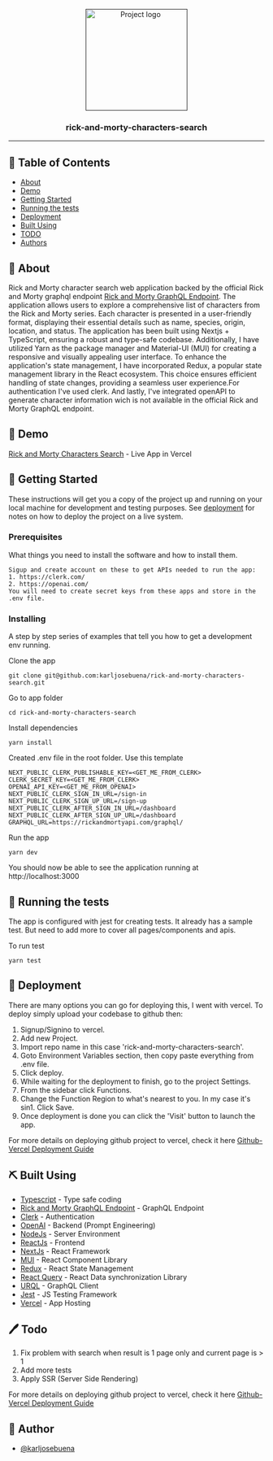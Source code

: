 <p align="center">
  <a href="" rel="noopener">
 <img width=200px height=200px src="https://i.imgur.com/6wj0hh6.jpg" alt="Project logo"></a>
</p>

<h3 align="center">rick-and-morty-characters-search</h3>

---

## 📝 Table of Contents

- [About](#about)
- [Demo](#demo)
- [Getting Started](#getting_started)
- [Running the tests](#tests)
- [Deployment](#deployment)
- [Built Using](#built_using)
- [TODO](#todo)
- [Authors](#authors)

## 🧐 About <a name = "about"></a>

Rick and Morty character search web application backed by the official Rick and Morty graphql endpoint [Rick and Morty GraphQL Endpoint](https://rickandmortyapi.com/graphql). The application allows users to explore a comprehensive list of characters from the Rick and Morty series. Each character is presented in a user-friendly format, displaying their essential details such as name, species, origin, location, and status. The application has been built using Nextjs + TypeScript, ensuring a robust and type-safe codebase. Additionally, I have utilized Yarn as the package manager and Material-UI (MUI) for creating a responsive and visually appealing user interface. To enhance the application's state management, I have incorporated Redux, a popular state management library in the React ecosystem. This choice ensures efficient handling of state changes, providing a seamless user experience.For authentication I've used clerk. And lastly, I've integrated openAPI to generate character information wich is not available in the official Rick and Morty GraphQL endpoint.

## 🌟 Demo <a name = "demo"></a>

[Rick and Morty Characters Search](https://rick-and-morty-characters-search.vercel.app/) - Live App in Vercel

## 🏁 Getting Started <a name = "getting_started"></a>

These instructions will get you a copy of the project up and running on your local machine for development and testing purposes. See [deployment](#deployment) for notes on how to deploy the project on a live system.

### Prerequisites

What things you need to install the software and how to install them.

```
Sigup and create account on these to get APIs needed to run the app:
1. https://clerk.com/
2. https://openai.com/
You will need to create secret keys from these apps and store in the .env file.
```

### Installing

A step by step series of examples that tell you how to get a development env running.

Clone the app

```
git clone git@github.com:karljosebuena/rick-and-morty-characters-search.git
```

Go to app folder

```
cd rick-and-morty-characters-search
```

Install dependencies

```
yarn install
```

Created .env file in the root folder. Use this template

```
NEXT_PUBLIC_CLERK_PUBLISHABLE_KEY=<GET_ME_FROM_CLERK>
CLERK_SECRET_KEY=<GET_ME_FROM_CLERK>
OPENAI_API_KEY=<GET_ME_FROM_OPENAI>
NEXT_PUBLIC_CLERK_SIGN_IN_URL=/sign-in
NEXT_PUBLIC_CLERK_SIGN_UP_URL=/sign-up
NEXT_PUBLIC_CLERK_AFTER_SIGN_IN_URL=/dashboard
NEXT_PUBLIC_CLERK_AFTER_SIGN_UP_URL=/dashboard
GRAPHQL_URL=https://rickandmortyapi.com/graphql/
```

Run the app

```
yarn dev
```

You should now be able to see the application running at http://localhost:3000

## 🔧 Running the tests <a name = "tests"></a>

The app is configured with jest for creating tests. It already has a sample test. But need to add more to cover all pages/components and apis.

To run test

```
yarn test
```

## 🚀 Deployment <a name = "deployment"></a>

There are many options you can go for deploying this, I went with vercel.
To deploy simply upload your codebase to github then:

1. Signup/Signino to vercel.
2. Add new Project.
3. Import repo name in this case 'rick-and-morty-characters-search'.
4. Goto Environment Variables section, then copy paste everything from .env file.
5. Click deploy.
6. While waiting for the deployment to finish, go to the project Settings.
7. From the sidebar click Functions.
8. Change the Function Region to what's nearest to you. In my case it's sin1. Click Save.
9. Once deployment is done you can click the 'Visit' button to launch the app.

For more details on deploying github project to vercel, check it here [Github-Vercel Deployment Guide](https://vercel.com/docs/deployments/git#deploying-a-git-repository)

## ⛏️ Built Using <a name = "built_using"></a>

- [Typescript](https://www.typescriptlang.org/) - Type safe coding
- [Rick and Morty GraphQL Endpoint](https://rickandmortyapi.com/graphql) - GraphQL Endpoint
- [Clerk](https://clerk.com/) - Authentication
- [OpenAI](https://openai.com/) - Backend (Prompt Engineering)
- [NodeJs](https://nodejs.org/en/) - Server Environment
- [ReactJs](https://react.dev/) - Frontend
- [NextJs](https://nextjs.org//) - React Framework
- [MUI](https://mui.com/) - React Component Library
- [Redux](https://react-redux.js.org/) - React State Management
- [React Query](https://tanstack.com/query/v4/docs/react/overview) - React Data synchronization Library
- [URQL](https://formidable.com/open-source/urql/docs/basics/react-preact/) - GraphQL Client
- [Jest](https://jestjs.io/) - JS Testing Framework
- [Vercel](https://vercel.com/) - App Hosting

## 🖊️ Todo <a name = "todo"></a>

1. Fix problem with search when result is 1 page only and current page is > 1
2. Add more tests
3. Apply SSR (Server Side Rendering)

For more details on deploying github project to vercel, check it here [Github-Vercel Deployment Guide](https://vercel.com/docs/deployments/git#deploying-a-git-repository)

## 👨 Author <a name = "authors"></a>

- [@karljosebuena](https://github.com/karljosebuena)
